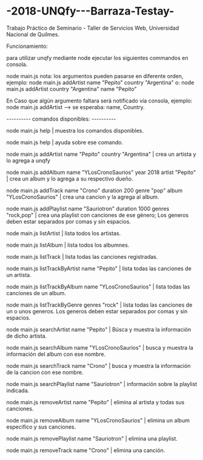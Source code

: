 ﻿# -2018-UNQfy---Barraza-Testay-
Trabajo Práctico de Seminario - Taller de Servicios Web, Universidad Nacional de Quilmes.


Funcionamiento:

para utilizar unqfy mediante node ejecutar los siguientes commandos en consola.

node main.js <comando> <parametros con argumentos>
nota: los argumentos pueden pasarse en diferente orden, ejemplo:
node main.js addArtist name "Pepito" country "Argentina"
o:
node main.js addArtist country "Argentina" name "Pepito"

En Caso que algún argumento faltara será notificado vía consola, ejemplo:
node main.js addArtist 
--> se esperaba: name, Country.

---------- comandos disponibles: ----------

node main.js help 
| muestra los comandos disponibles.

node main.js help <comando>
| ayuda sobre ese comando.

node main.js addArtist name "Pepito" country "Argentina"
| crea un artista y lo agrega a unqfy

node main.js addAlbum name "YLosCronoSaurios" year 2018 artist "Pepito"
| crea un album y lo agrega a su respectivo dueño.

node main.js addTrack name "Crono" duration 200 genre "pop" album "YLosCronoSaurios"
| crea una cancion y la agrega al album.

node main.js addPlaylist name "Sauriotron" duration 1000 genres "rock,pop"
| crea una playlist con canciones de ese género; Los generos deben estar separados por comas y sin espacios.

node main.js listArtist 
| lista todos los artistas.

node main.js listAlbum 
| lista todos los albumnes. 

node main.js listTrack 
| lista todas las canciones registradas.

node main.js listTrackByArtist  name "Pepito"
| lista todas las canciones de un artista.

node main.js listTrackByAlbum  name "YLosCronoSaurios"
| lista todas las canciones de un album.

node main.js listTrackByGenre genres "rock"
| lista todas las canciones de un o unos generos. Los generos deben estar separados por comas y sin espacios.

node main.js searchArtist name "Pepito"
| Búsca y muestra la información de dicho artista.

node main.js searchAlbum name "YLosCronoSaurios"
| busca y muestra la información del album con ese nombre.

node main.js searchTrack name "Crono"
| busca y muestra la información de la cancion con ese nombre.

node main.js searchPlaylist name "Sauriotron"
| información sobre la playlist indicada.

node main.js removeArtist name "Pepito"
| elimina al artista y todas sus canciones.

node main.js removeAlbum name "YLosCronoSaurios"
| elimina un album especifico y sus canciones.

node main.js removePlaylist name "Sauriotron"
| elimina una playlist.

node main.js removeTrack name "Crono"
| elimina una canción.